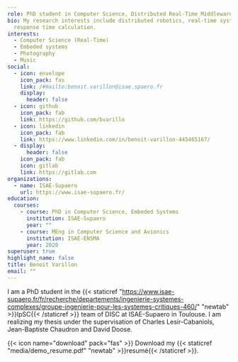 ```yaml
---
role: PhD student in Computer Science, Distributed Real-Time Middleware
bio: My research interests include distributed robotics, real-time systems and
  response time calculation.
interests:
  - Computer Science (Real-Time)
  - Embeded systems
  - Photography
  - Music
social:
  - icon: envelope
    icon_pack: fas
    link: /#mailto:benoit.varillon@isae.spaero.fr
    display:
      header: false
  - icon: github
    icon_pack: fab
    link: https://github.com/bvarillo
  - icon: linkedin
    icon_pack: fab
    link: https://www.linkedin.com/in/benoit-varillon-445465167/
  - display:
      header: false
    icon_pack: fab
    icon: gitlab
    link: https://gitlab.com
organizations:
  - name: ISAE-Supaero
    url: https://www.isae-supaero.fr/
education:
  courses:
    - course: PhD in Computer Science, Embeded Systems
      institution: ISAE-Supaero
      year: ""
    - course: MEng in Computer Science and Avionics
      institution: ISAE-ENSMA
      year: 2020
superuser: true
highlight_name: false
title: Benoit Varillon
email: ""
---
```

I am a PhD student in the {{< staticref "https://www.isae-supaero.fr/fr/recherche/departements/ingenierie-systemes-complexes/groupe-ingenierie-pour-les-systemes-critiques-460/" "newtab" >}}IpSC{{< /staticref >}} team of DISC at ISAE-Supaero in Toulouse. I am realizing my thesis under the supervisation of Charles Lesir-Cabaniols, Jean-Baptiste Chaudron and David Doose.



{{< icon name="download" pack="fas" >}} Download my {{< staticref "media/demo_resume.pdf" "newtab" >}}resumé{{< /staticref >}}.